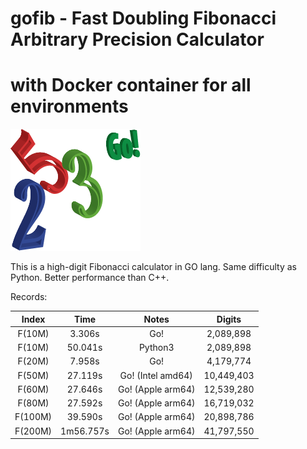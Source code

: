 # gofib - Fast Doubling Fibonacci Arbitrary Precision Calculator

# with Docker container for all environments

![Go Fibonacci!](doc/fibonacci.png)

This is a high-digit Fibonacci calculator in GO lang.  Same difficulty as Python.  Better performance than C++.

Records:

| Index | Time | Notes | Digits |
| :---: | :---: | :---: | :---: |
| F(10M) | 3.306s | Go! | 2,089,898 |
| F(10M) | 50.041s | Python3 | 2,089,898 |
| F(20M) | 7.958s | Go! | 4,179,774 |
| F(50M) | 27.119s | Go! (Intel amd64) | 10,449,403 |
| F(60M) | 27.646s | Go! (Apple arm64) | 12,539,280 |
| F(80M) | 27.592s | Go! (Apple arm64) | 16,719,032 |
| F(100M) | 39.590s | Go! (Apple arm64) | 20,898,786 |
| F(200M) | 1m56.757s | Go! (Apple arm64) | 41,797,550 |


